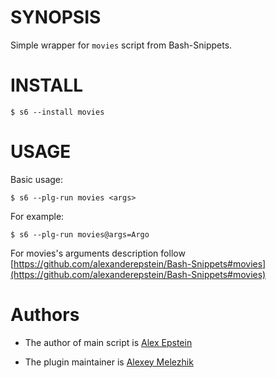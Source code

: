 # SYNOPSIS

Simple wrapper for `movies` script from Bash-Snippets.


# INSTALL

    $ s6 --install movies

# USAGE

Basic usage:

    $ s6 --plg-run movies <args>

For example:

    $ s6 --plg-run movies@args=Argo

For movies's arguments description follow [https://github.com/alexanderepstein/Bash-Snippets#movies](https://github.com/alexanderepstein/Bash-Snippets#movies)

# Authors

* The author of main script is [Alex Epstein](https://github.com/alexanderepstein)

* The plugin maintainer is [Alexey Melezhik](https://github.com/melezhik/)



